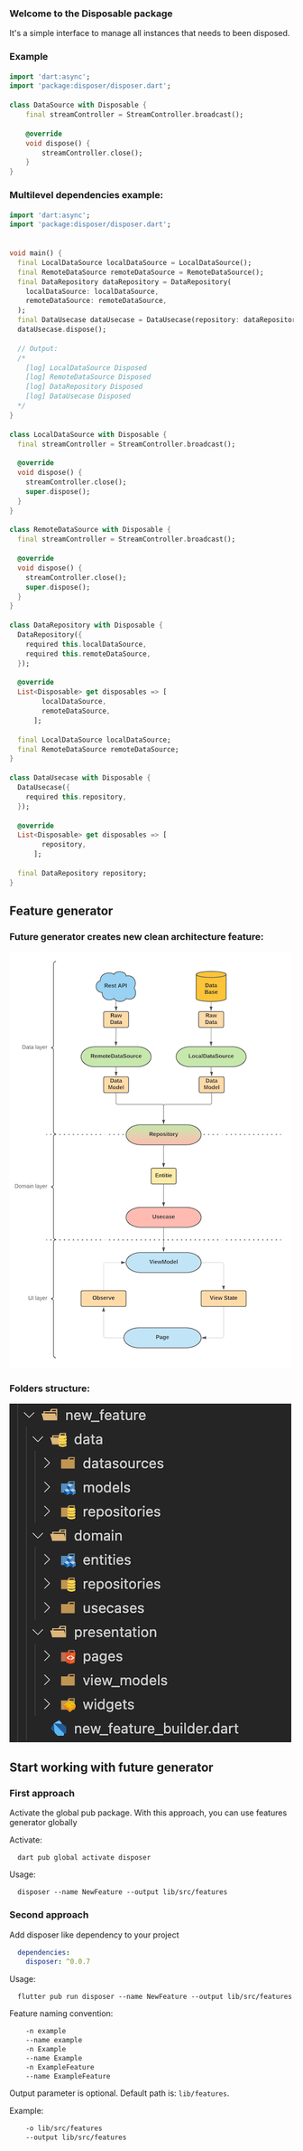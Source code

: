<!-- 
This README describes the package. If you publish this package to pub.dev,
this README's contents appear on the landing page for your package.

For information about how to write a good package README, see the guide for
[writing package pages](https://dart.dev/guides/libraries/writing-package-pages). 

For general information about developing packages, see the Dart guide for
[creating packages](https://dart.dev/guides/libraries/create-library-packages)
and the Flutter guide for
[developing packages and plugins](https://flutter.dev/developing-packages). 
-->

### Welcome to the Disposable package
It's a simple interface to manage all instances that needs to been disposed.

### Example
```dart
import 'dart:async';
import 'package:disposer/disposer.dart';

class DataSource with Disposable {
    final streamController = StreamController.broadcast();
    
    @override
    void dispose() {
        streamController.close();
    }
}

```

### Multilevel dependencies example:
```dart
import 'dart:async';
import 'package:disposer/disposer.dart';


void main() {
  final LocalDataSource localDataSource = LocalDataSource();
  final RemoteDataSource remoteDataSource = RemoteDataSource();
  final DataRepository dataRepository = DataRepository(
    localDataSource: localDataSource,
    remoteDataSource: remoteDataSource,
  );
  final DataUsecase dataUsecase = DataUsecase(repository: dataRepository);
  dataUsecase.dispose();

  // Output:
  /*
    [log] LocalDataSource Disposed
    [log] RemoteDataSource Disposed
    [log] DataRepository Disposed
    [log] DataUsecase Disposed
  */
}

class LocalDataSource with Disposable {
  final streamController = StreamController.broadcast();

  @override
  void dispose() {
    streamController.close();
    super.dispose();
  }
}

class RemoteDataSource with Disposable {
  final streamController = StreamController.broadcast();

  @override
  void dispose() {
    streamController.close();
    super.dispose();
  }
}

class DataRepository with Disposable {
  DataRepository({
    required this.localDataSource,
    required this.remoteDataSource,
  });

  @override
  List<Disposable> get disposables => [
        localDataSource,
        remoteDataSource,
      ];

  final LocalDataSource localDataSource;
  final RemoteDataSource remoteDataSource;
}

class DataUsecase with Disposable {
  DataUsecase({
    required this.repository,
  });

  @override
  List<Disposable> get disposables => [
        repository,
      ];

  final DataRepository repository;
}

```
## Feature generator
### Future generator creates new clean architecture feature:
![](images/flutter_clean_arch.png)
### Folders structure:
![](images/folders_structure.png)

## Start working with future generator
### First approach
Activate the global pub package. With this approach, you can use features generator globally

Activate:
  ```console
    dart pub global activate disposer
  ```

Usage:
  ```console
    disposer --name NewFeature --output lib/src/features
  ```

### Second approach
Add disposer like dependency to your project
```yaml
  dependencies:
    disposer: ^0.0.7
```

Usage:
```console
  flutter pub run disposer --name NewFeature --output lib/src/features
```
    
Feature naming convention:
```console
    -n example
    --name example
    -n Example
    --name Example
    -n ExampleFeature
    --name ExampleFeature
```
Output parameter is optional. Default path is: `lib/features`.

Example:
```console
    -o lib/src/features
    --output lib/src/features
```
    
